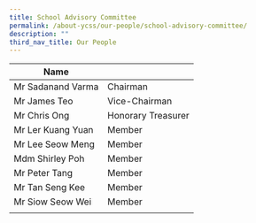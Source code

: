 ```yaml
---
title: School Advisory Committee
permalink: /about-ycss/our-people/school-advisory-committee/
description: ""
third_nav_title: Our People
---
```

| Name |  |
|---|---|
| Mr Sadanand Varma | Chairman |
| Mr James Teo | Vice-Chairman |
| Mr Chris Ong | Honorary Treasurer |
| Mr Ler Kuang Yuan | Member |
| Mr Lee Seow Meng | Member |
| Mdm Shirley Poh | Member |
| Mr Peter Tang | Member |
| Mr Tan Seng Kee | Member |
| Mr Siow Seow Wei | Member |
| | |